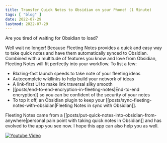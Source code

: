 ```yaml
---
title: Transfer Quick Notes to Obsidian on your Phone! (1 Minute)
tags: [ "blog" ]
date: 2022-07-29
lastmod: 2022-07-29
---
```

Are you tired of waiting for Obsidian to load?

Well wait no longer! Because Fleeting Notes provides a quick and easy way to take quick notes and have them automatically synced to Obsidian. Combined with a multitude of features you know and love from Obsidian, Fleeting Notes will fit perfectly into your workflow. To list a few:

- Blazing-fast launch speeds to take note of your fleeting ideas
- Autocomplete wikilinks to help build your network of ideas
- A link-first UI to make link traversal silky smooth
- [[posts/end-to-end-encryption-in-fleeting-notes|End-to-end encryption]] so you can be confident of the security of your notes
- To top it off, an Obsidian plugin to keep your [[posts/sync-fleeting-notes-with-obsidian|Fleeting Notes in sync with Obsidian]].

Fleeting Notes came from a [[posts/put-quick-notes-into-obsidian-from-anywhere|personal pain point with taking quick notes in Obsidian]] and has evolved to the app you see now. I hope this app can also help you as well. 

[![Youtube Video](https://img.youtube.com/vi/i90c9HsTJlg/0.jpg)](https://www.youtube.com/watch?v=i90c9HsTJlg)